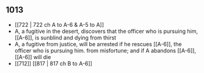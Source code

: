 ## 1013
- [[722 | 722 ch A to A-6 &amp; A-5 to A]] 
- A, a fugitive in the desert, discovers that the officer who is pursuing him, [[A-6]], is sunblind and dying from thirst
- A, a fugitive from justice, will be arrested if he rescues [[A-6]], the officer who is pursuing him. from misfortune; and if A abandons [[A-6]], [[A-6]] will die
- [[712]] [[817 | 817 ch B to A-6]] 

